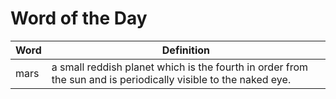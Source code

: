 # Word of the Day

|Word|Definition|
|---|---|
|mars|a small reddish planet which is the fourth in order from the sun and is periodically visible to the naked eye.|